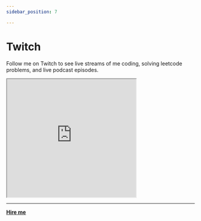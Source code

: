 ```yaml
---
sidebar_position: 7

---
```


# Twitch

Follow me on Twitch to see live streams of me coding, solving leetcode problems, and live podcast episodes.



<iframe
    src="https://player.twitch.tv/?channel=mattherzog&parent=mattherzog.me&muted=true"
    width="345" height="315"
    allowfullscreen>
</iframe>

<hr></hr>

<a href="https://calendly.com/mattherzog/business-chat" target="_blank"><b><u>Hire me</u></b></a>
